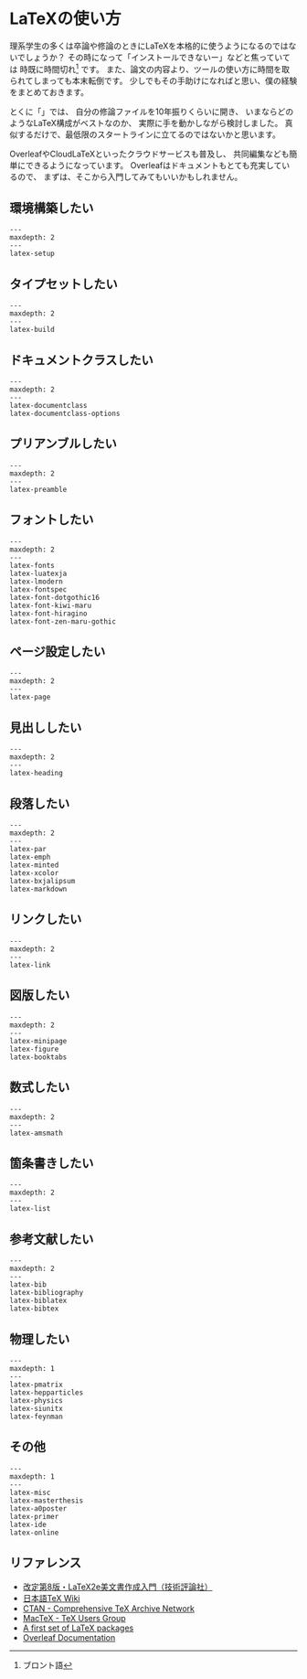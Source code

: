 # LaTeXの使い方

理系学生の多くは卒論や修論のときにLaTeXを本格的に使うようになるのではないでしょうか？
その時になって「インストールできないー」などと焦っていては 時既に時間切れ[^bronto] です。
また、論文の内容より、ツールの使い方に時間を取られてしまっても本末転倒です。
少しでもその手助けになればと思い、僕の経験をまとめておきます。

とくに「[](./latex-masterthesis.md)」では、
自分の修論ファイルを10年振りくらいに開き、
いまならどのようなLaTeX構成がベストなのか、
実際に手を動かしながら検討しました。
真似するだけで、最低限のスタートラインに立てるのではないかと思います。

OverleafやCloudLaTeXといったクラウドサービスも普及し、
共同編集なども簡単にできるようになっています。
Overleafはドキュメントもとても充実しているので、
まずは、そこから入門してみてもいいかもしれません。

[^bronto]: ブロント語

## 環境構築したい

```{toctree}
---
maxdepth: 2
---
latex-setup
```

## タイプセットしたい

```{toctree}
---
maxdepth: 2
---
latex-build
```

## ドキュメントクラスしたい

```{toctree}
---
maxdepth: 2
---
latex-documentclass
latex-documentclass-options
```

## プリアンブルしたい

```{toctree}
---
maxdepth: 2
---
latex-preamble
```

## フォントしたい

```{toctree}
---
maxdepth: 2
---
latex-fonts
latex-luatexja
latex-lmodern
latex-fontspec
latex-font-dotgothic16
latex-font-kiwi-maru
latex-font-hiragino
latex-font-zen-maru-gothic
```

## ページ設定したい

```{toctree}
---
maxdepth: 2
---
latex-page
```

## 見出ししたい

```{toctree}
---
maxdepth: 2
---
latex-heading
```

## 段落したい

```{toctree}
---
maxdepth: 2
---
latex-par
latex-emph
latex-minted
latex-xcolor
latex-bxjalipsum
latex-markdown
```

## リンクしたい

```{toctree}
---
maxdepth: 2
---
latex-link
```

## 図版したい

```{toctree}
---
maxdepth: 2
---
latex-minipage
latex-figure
latex-booktabs
```

## 数式したい

```{toctree}
---
maxdepth: 2
---
latex-amsmath
```

## 箇条書きしたい

```{toctree}
---
maxdepth: 2
---
latex-list
```

## 参考文献したい

```{toctree}
---
maxdepth: 2
---
latex-bib
latex-bibliography
latex-biblatex
latex-bibtex
```

## 物理したい

```{toctree}
---
maxdepth: 1
---
latex-pmatrix
latex-hepparticles
latex-physics
latex-siunitx
latex-feynman
```

## その他

```{toctree}
---
maxdepth: 1
---
latex-misc
latex-masterthesis
latex-a0poster
latex-primer
latex-ide
latex-online
```

## リファレンス

- [改定第8版・LaTeX2e美文書作成入門（技術評論社）](https://gihyo.jp/book/2020/978-4-297-11712-2)
- [日本語TeX Wiki](https://texwiki.texjp.org)
- [CTAN - Comprehensive TeX Archive Network](https://ctan.org/)
- [MacTeX - TeX Users Group](https://tug.org/mactex/)
- [A first set of LaTeX packages](https://tug.org/TUGboat/tb41-2/tb128heff-packages.pdf)
- [Overleaf Documentation](https://www.overleaf.com/learn)
